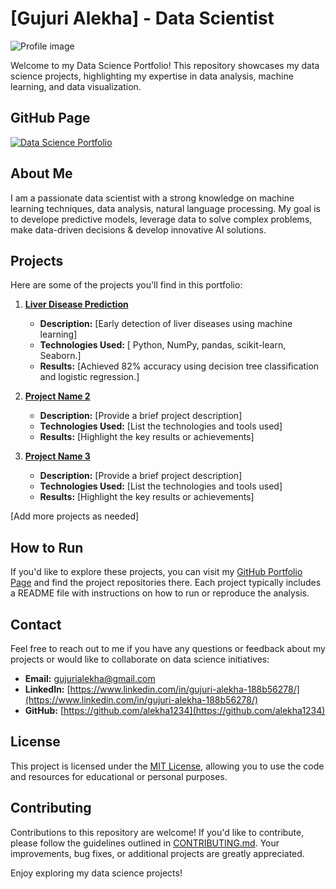# [Gujuri Alekha] - Data Scientist

![Profile image](https://github.com/alekha1234/gujurialekha.github.io/assets/131946539/065685ec-0ea5-404b-bab8-f14df5a71086)


Welcome to my Data Science Portfolio! This repository showcases my data science projects, highlighting my expertise in data analysis, machine learning, and data visualization.


## GitHub Page
[![Data Science Portfolio](https://img.shields.io/badge/Data_Science_Portfolio-GitHub_Page-%2300BFFF.svg)](https://github.com/alekha1234)

## About Me

I am a passionate data scientist with a strong knowledge on machine learning techniques, data analysis, natural language processing. My goal is to develope predictive models, leverage data to solve complex problems, make data-driven decisions & develop innovative AI solutions.


## Projects

Here are some of the projects you'll find in this portfolio:

1. **[Liver Disease Prediction](https://github.com/alekha1234/LIver_Disease_Prediction)**
   - **Description:** [Early detection of liver diseases using machine learning]
   - **Technologies Used:** [ Python, NumPy, pandas, scikit-learn, Seaborn.]
   - **Results:** [Achieved 82% accuracy using decision tree classification and logistic regression.]

2. **[Project Name 2](link-to-project-2)**
   - **Description:** [Provide a brief project description]
   - **Technologies Used:** [List the technologies and tools used]
   - **Results:** [Highlight the key results or achievements]

3. **[Project Name 3](link-to-project-3)**
   - **Description:** [Provide a brief project description]
   - **Technologies Used:** [List the technologies and tools used]
   - **Results:** [Highlight the key results or achievements]

[Add more projects as needed]

## How to Run

If you'd like to explore these projects, you can visit my [GitHub Portfolio Page](https://github.com/alekha1234) and find the project repositories there. Each project typically includes a README file with instructions on how to run or reproduce the analysis.

## Contact

Feel free to reach out to me if you have any questions or feedback about my projects or would like to collaborate on data science initiatives:

- **Email:** [gujurialekha@gmail.com](mailto:gujurialekha@gmail.com)
- **LinkedIn:** [https://www.linkedin.com/in/gujuri-alekha-188b56278/](https://www.linkedin.com/in/gujuri-alekha-188b56278/)
- **GitHub:** [https://github.com/alekha1234](https://github.com/alekha1234)

## License

This project is licensed under the [MIT License](LICENSE), allowing you to use the code and resources for educational or personal purposes.

## Contributing

Contributions to this repository are welcome! If you'd like to contribute, please follow the guidelines outlined in [CONTRIBUTING.md](CONTRIBUTING.md). Your improvements, bug fixes, or additional projects are greatly appreciated.

Enjoy exploring my data science projects!
